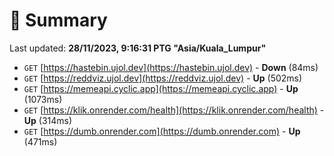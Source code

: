 # 📖 Summary
Last updated: **28/11/2023, 9:16:31 PTG "Asia/Kuala_Lumpur"**

- `GET` [https://hastebin.ujol.dev](https://hastebin.ujol.dev) - **Down** (84ms)
- `GET` [https://reddviz.ujol.dev](https://reddviz.ujol.dev) - **Up** (502ms)
- `GET` [https://memeapi.cyclic.app](https://memeapi.cyclic.app) - **Up** (1073ms)
- `GET` [https://klik.onrender.com/health](https://klik.onrender.com/health) - **Up** (314ms)
- `GET` [https://dumb.onrender.com](https://dumb.onrender.com) - **Up** (471ms)
